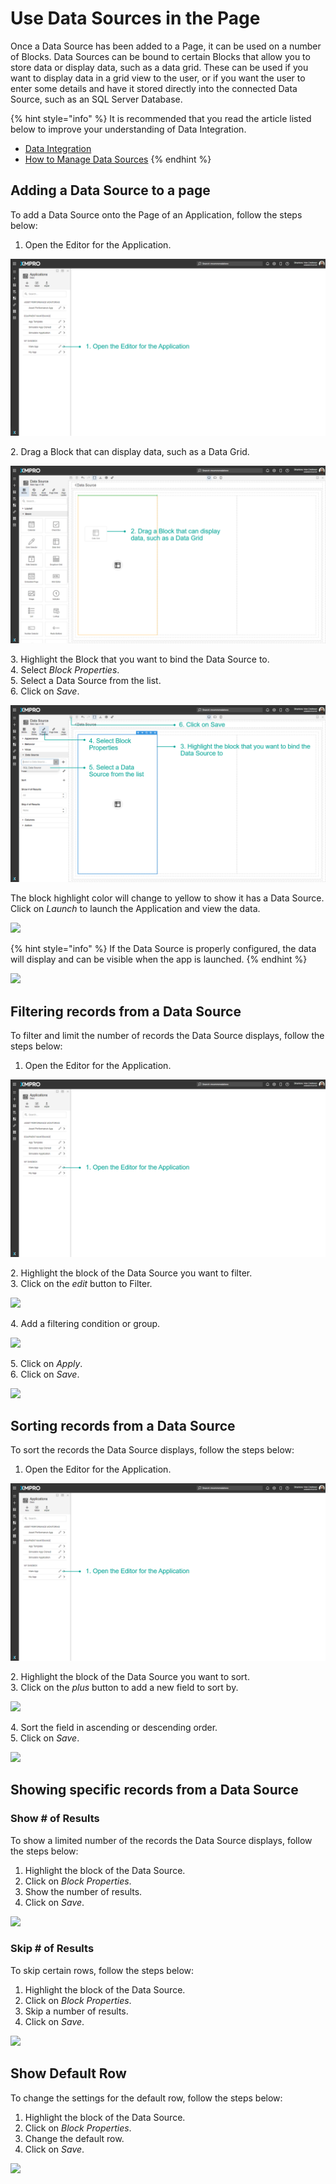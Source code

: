 # Use Data Sources in the Page

Once a Data Source has been added to a Page, it can be used on a number of Blocks. Data Sources can be bound to certain Blocks that allow you to store data or display data, such as a data grid. These can be used if you want to display data in a grid view to the user, or if you want the user to enter some details and have it stored directly into the connected Data Source, such as an SQL Server Database.

{% hint style="info" %}
It is recommended that you read the article listed below to improve your understanding of Data Integration.

* [Data Integration](../../concepts/application/data-integration.md)
* [How to Manage Data Sources](manage-data-sources.md)
{% endhint %}

## Adding a Data Source to a page

To add a Data Source onto the Page of an Application, follow the steps below:

1. Open the Editor for the Application.

![](<../../.gitbook/assets/image (835).png>)

&#x20;   2\. Drag a Block that can display data, such as a Data Grid.

![](<../../.gitbook/assets/image (399).png>)

&#x20;   3\. Highlight the Block that you want to bind the Data Source to.\
&#x20;   4\. Select _Block Properties_.\
&#x20;   5\. Select a Data Source from the list.\
&#x20;   6\. Click on _Save_.

![](<../../.gitbook/assets/image (977).png>)

The block highlight color will change to yellow to show it has a Data Source. Click on _Launch_ to launch the Application and view the data.

![](../../.gitbook/assets/UsingData\_4.png)

{% hint style="info" %}
If the Data Source is properly configured, the data will display and can be visible when the app is launched.
{% endhint %}

![](../../.gitbook/assets/UsingData\_5.png)

## Filtering records from a Data Source

To filter and limit the number of records the Data Source displays, follow the steps below:

1. Open the Editor for the Application.

![](<../../.gitbook/assets/image (1594).png>)

&#x20;   2\. Highlight the block of the Data Source you want to filter.\
&#x20;   3\. Click on the _edit_ button to Filter.

![](../../.gitbook/assets/UsingData\_7.png)

&#x20;   4\. Add a filtering condition or group.

![](../../.gitbook/assets/UsingData\_8.png)

&#x20;   5\. Click on _Apply_.\
&#x20;   6\. Click on _Save_.

![](../../.gitbook/assets/UsingData\_9.png)

## Sorting records from a Data Source

To sort the records the Data Source displays, follow the steps below:

1. Open the Editor for the Application.

![](<../../.gitbook/assets/image (447).png>)

&#x20;   2\. Highlight the block of the Data Source you want to sort.\
&#x20;   3\. Click on the _plus_ button to add a new field to sort by.

![](../../.gitbook/assets/UsingData\_11.png)

&#x20;   4\. Sort the field in ascending or descending order.\
&#x20;   5\. Click on _Save_.

![](../../.gitbook/assets/UsingData\_12.png)

## Showing specific records from a Data Source

### Show # of Results

To show a limited number of the records the Data Source displays, follow the steps below:

1. Highlight the block of the Data Source.
2. Click on _Block Properties_.
3. Show the number of results.
4. Click on _Save_.

![](../../.gitbook/assets/UsingData\_13.png)

### Skip # of Results

To skip certain rows, follow the steps below:

1. Highlight the block of the Data Source.
2. Click on _Block Properties_.
3. Skip a number of results.
4. Click on _Save_.

![](../../.gitbook/assets/UsingData\_14.png)

## Show Default Row

To change the settings for the default row, follow the steps below:

1. Highlight the block of the Data Source.
2. Click on _Block Properties_.
3. Change the default row.
4. Click on _Save_.

![](../../.gitbook/assets/UsingData\_15.png)
